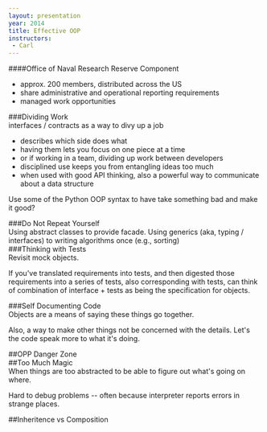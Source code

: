 ```yaml
---
layout: presentation
year: 2014
title: Effective OOP
instructors:
 - Carl
---
```


<section markdown="block">

####Office of Naval Research Reserve Component

- approx. 200 members, distributed across the US
- share administrative and operational reporting requirements
- managed work opportunities

</section>

<section markdown="block">
###Dividing Work

<aside class="notes" markdown="block">
interfaces / contracts as a way to divy up a job

- describes which side does what
- having them lets you focus on one piece at a time
- or if working in a team, dividing up work between developers
- disciplined use keeps you from entangling ideas too much
- when used with good API thinking, also a powerful way to communicate about
a data structure

Use some of the Python OOP syntax to have take something bad and make it good?
</aside>

</section>

<section markdown="block">
###Do Not Repeat Yourself

<aside class="code" markdown="block">
Using abstract classes to provide facade.  Using generics
(aka, typing / interfaces) to writing algorithms once (e.g., sorting)
</aside>
</section>

<section markdown="block">
###Thinking with Tests

<aside class="notes" markdown="block">
Revisit mock objects.

If you've translated requirements into tests, and then digested those
requirements into a series of tests, also corresponding with tests,
can think of combination of interface + tests as being the specification
for objects.
</aside>
</section>

<section markdown="block">
###Self Documenting Code
<aside class="notes" markdown="block">
Objects are a means of saying these things go together.

Also, a way to make other things not be concerned with the details.  Let's
the code speak more to what it's doing.
</aside>
</section>

<section markdown="block">
##OPP Danger Zone
</section>

<section markdown="block">
##Too Much Magic

<aside class="notes" markdown="block">
When things are too abstracted to be able to figure out what's going on where.

Hard to debug problems -- often because interpreter reports errors in strange
places.
</aside>
</section>

<section markdown="block">
##Inheritence vs Composition
</section>
